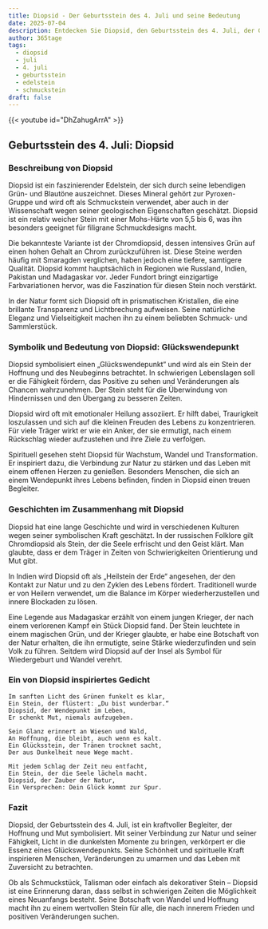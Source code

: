 ```yaml
---
title: Diopsid - Der Geburtsstein des 4. Juli und seine Bedeutung
date: 2025-07-04
description: Entdecken Sie Diopsid, den Geburtsstein des 4. Juli, der Glückswendepunkt symbolisiert. Seine Symbolik und Geschichte werden Sie inspirieren.
author: 365tage
tags:
  - diopsid
  - juli
  - 4. juli
  - geburtsstein
  - edelstein
  - schmuckstein
draft: false
---
```


{{< youtube id="DhZahugArrA" >}}

## Geburtsstein des 4. Juli: Diopsid

### Beschreibung von Diopsid

Diopsid ist ein faszinierender Edelstein, der sich durch seine lebendigen Grün- und Blautöne auszeichnet. Dieses Mineral gehört zur Pyroxen-Gruppe und wird oft als Schmuckstein verwendet, aber auch in der Wissenschaft wegen seiner geologischen Eigenschaften geschätzt. Diopsid ist ein relativ weicher Stein mit einer Mohs-Härte von 5,5 bis 6, was ihn besonders geeignet für filigrane Schmuckdesigns macht.

Die bekannteste Variante ist der Chromdiopsid, dessen intensives Grün auf einen hohen Gehalt an Chrom zurückzuführen ist. Diese Steine werden häufig mit Smaragden verglichen, haben jedoch eine tiefere, samtigere Qualität. Diopsid kommt hauptsächlich in Regionen wie Russland, Indien, Pakistan und Madagaskar vor. Jeder Fundort bringt einzigartige Farbvariationen hervor, was die Faszination für diesen Stein noch verstärkt.

In der Natur formt sich Diopsid oft in prismatischen Kristallen, die eine brillante Transparenz und Lichtbrechung aufweisen. Seine natürliche Eleganz und Vielseitigkeit machen ihn zu einem beliebten Schmuck- und Sammlerstück.

### Symbolik und Bedeutung von Diopsid: Glückswendepunkt

Diopsid symbolisiert einen „Glückswendepunkt“ und wird als ein Stein der Hoffnung und des Neubeginns betrachtet. In schwierigen Lebenslagen soll er die Fähigkeit fördern, das Positive zu sehen und Veränderungen als Chancen wahrzunehmen. Der Stein steht für die Überwindung von Hindernissen und den Übergang zu besseren Zeiten.

Diopsid wird oft mit emotionaler Heilung assoziiert. Er hilft dabei, Traurigkeit loszulassen und sich auf die kleinen Freuden des Lebens zu konzentrieren. Für viele Träger wirkt er wie ein Anker, der sie ermutigt, nach einem Rückschlag wieder aufzustehen und ihre Ziele zu verfolgen.

Spirituell gesehen steht Diopsid für Wachstum, Wandel und Transformation. Er inspiriert dazu, die Verbindung zur Natur zu stärken und das Leben mit einem offenen Herzen zu genießen. Besonders Menschen, die sich an einem Wendepunkt ihres Lebens befinden, finden in Diopsid einen treuen Begleiter.

### Geschichten im Zusammenhang mit Diopsid

Diopsid hat eine lange Geschichte und wird in verschiedenen Kulturen wegen seiner symbolischen Kraft geschätzt. In der russischen Folklore gilt Chromdiopsid als Stein, der die Seele erfrischt und den Geist klärt. Man glaubte, dass er dem Träger in Zeiten von Schwierigkeiten Orientierung und Mut gibt.

In Indien wird Diopsid oft als „Heilstein der Erde“ angesehen, der den Kontakt zur Natur und zu den Zyklen des Lebens fördert. Traditionell wurde er von Heilern verwendet, um die Balance im Körper wiederherzustellen und innere Blockaden zu lösen.

Eine Legende aus Madagaskar erzählt von einem jungen Krieger, der nach einem verlorenen Kampf ein Stück Diopsid fand. Der Stein leuchtete in einem magischen Grün, und der Krieger glaubte, er habe eine Botschaft von der Natur erhalten, die ihn ermutigte, seine Stärke wiederzufinden und sein Volk zu führen. Seitdem wird Diopsid auf der Insel als Symbol für Wiedergeburt und Wandel verehrt.

### Ein von Diopsid inspiriertes Gedicht

```
Im sanften Licht des Grünen funkelt es klar,  
Ein Stein, der flüstert: „Du bist wunderbar.“  
Diopsid, der Wendepunkt im Leben,  
Er schenkt Mut, niemals aufzugeben.  

Sein Glanz erinnert an Wiesen und Wald,  
An Hoffnung, die bleibt, auch wenn es kalt.  
Ein Glücksstein, der Tränen trocknet sacht,  
Der aus Dunkelheit neue Wege macht.  

Mit jedem Schlag der Zeit neu entfacht,  
Ein Stein, der die Seele lächeln macht.  
Diopsid, der Zauber der Natur,  
Ein Versprechen: Dein Glück kommt zur Spur.  
```

### Fazit

Diopsid, der Geburtsstein des 4. Juli, ist ein kraftvoller Begleiter, der Hoffnung und Mut symbolisiert. Mit seiner Verbindung zur Natur und seiner Fähigkeit, Licht in die dunkelsten Momente zu bringen, verkörpert er die Essenz eines Glückswendepunkts. Seine Schönheit und spirituelle Kraft inspirieren Menschen, Veränderungen zu umarmen und das Leben mit Zuversicht zu betrachten.

Ob als Schmuckstück, Talisman oder einfach als dekorativer Stein – Diopsid ist eine Erinnerung daran, dass selbst in schwierigen Zeiten die Möglichkeit eines Neuanfangs besteht. Seine Botschaft von Wandel und Hoffnung macht ihn zu einem wertvollen Stein für alle, die nach innerem Frieden und positiven Veränderungen suchen.